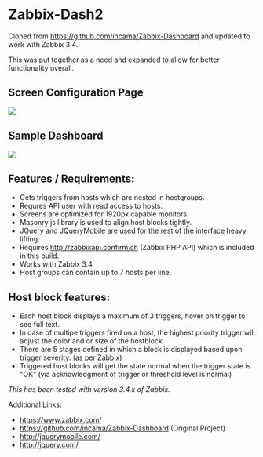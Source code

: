 Zabbix-Dash2
============

Cloned from https://github.com/incama/Zabbix-Dashboard and updated to work with Zabbix 3.4. 

This was put together as a need and expanded to allow for better functionality overall.

Screen Configuration Page
-------------------------
<img src="https://github.com/tdp4/Zabbix-Dash2/raw/master/docs/Zabbix_Dashboard.png" />

Sample Dashboard
----------------
<img src="https://github.com/tdp4/Zabbix-Dash2/raw/master/docs/ZbxDash_Test_Dashboard.png" />

Features / Requirements:
------------------------

* Gets triggers from hosts which are nested in hostgroups.
* Requres API user with read access to hosts.
* Screens are optimized for 1920px capable monitors.
* Masonry js library is used to align host blocks tightly.
* JQuery and JQueryMobile are used for the rest of the interface heavy lifting.
* Requires http://zabbixapi.confirm.ch (Zabbix PHP API) which is included in this build.
* Works with Zabbix 3.4
* Host groups can contain up to 7 hosts per line.

Host block features:
--------------------

* Each host block displays a maximum of 3 triggers, hover on trigger to see full text.
* In case of multipe triggers fired on a host, the highest priority trigger will adjust the color and or size of the hostblock
* There are 5 stages defined in which a block is displayed based upon trigger severity. (as per Zabbix)
* Triggered host blocks will get the state normal when the trigger state is "OK" (via acknowledgment of trigger or threshold level is normal)

*This has been tested with version 3.4.x of Zabbix.*

Additional Links:
* https://www.zabbix.com/
* https://github.com/incama/Zabbix-Dashboard (Original Project)
* http://jquerymobile.com/
* http://jquery.com/

